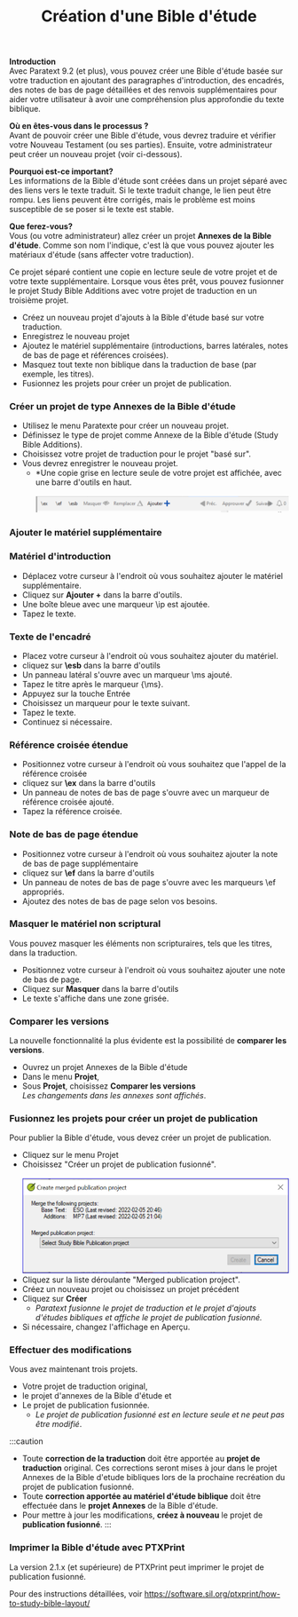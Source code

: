﻿---
title:  25. Création d'une Bible d'étude 
---
**Introduction**  
Avec Paratext 9.2 (et plus), vous pouvez créer une Bible d'étude basée sur votre traduction en ajoutant des paragraphes d'introduction, des encadrés, des notes de bas de page détaillées et des renvois supplémentaires pour aider votre utilisateur à avoir une compréhension plus approfondie du texte biblique. 

**Où en êtes-vous dans le processus ?**  
Avant de pouvoir créer une Bible d'étude, vous devrez traduire et vérifier votre Nouveau Testament (ou ses parties). Ensuite, votre administrateur peut créer un nouveau projet (voir ci-dessous).

**Pourquoi est-ce important?**  
Les informations de la Bible d'étude sont créées dans un projet séparé avec des liens vers le texte traduit. Si le texte traduit change, le lien peut être rompu. Les liens peuvent être corrigés, mais le problème est moins susceptible de se poser si le texte est stable.

**Que ferez-vous?**  
Vous (ou votre administrateur) allez créer un projet **Annexes de la Bible d'étude**. Comme son nom l'indique, c'est là que vous pouvez ajouter les matériaux d'étude (sans affecter votre traduction).

Ce projet séparé contient une copie en lecture seule de votre projet et de votre texte supplémentaire. Lorsque vous êtes prêt, vous pouvez fusionner le projet Study Bible Additions avec votre projet de traduction en un troisième projet.

- Créez un nouveau projet d'ajouts à la Bible d'étude basé sur votre traduction.
- Enregistrez le nouveau projet
- Ajoutez le matériel supplémentaire (introductions, barres latérales, notes de bas de page et références croisées).
- Masquez tout texte non biblique dans la traduction de base (par exemple, les titres).
- Fusionnez les projets pour créer un projet de publication.

### Créer un projet de type Annexes de la Bible d'étude

- Utilisez le menu Paratexte pour créer un nouveau projet.
- Définissez le type de projet comme Annexe de la Bible d'étude (Study Bible Additions).
- Choisissez votre projet de traduction pour le projet "basé sur".
- Vous devrez enregistrer le nouveau projet.  
   -  *Une copie grise en lecture seule de votre projet est affichée, avec une barre d'outils en haut.  
    ![](../media/8671bb469453dc88a90bc9ea7889d114.png)

### Ajouter le matériel supplémentaire

### Matériel d'introduction

- Déplacez votre curseur à l'endroit où vous souhaitez ajouter le matériel supplémentaire.
- Cliquez sur **Ajouter +** dans la barre d'outils.
- Une boîte bleue avec une marqueur \\ip est ajoutée.
- Tapez le texte.

### Texte de l'encadré

- Placez votre curseur à l'endroit où vous souhaitez ajouter du matériel.
- cliquez sur **\esb** dans la barre d'outils
- Un panneau latéral s'ouvre avec un marqueur \\ms ajouté.
- Tapez le titre après le marqueur \{\ms}.
- Appuyez sur la touche Entrée
- Choisissez un marqueur pour le texte suivant.
- Tapez le texte.
- Continuez si nécessaire.

### Référence croisée étendue

- Positionnez votre curseur à l'endroit où vous souhaitez que l'appel de la référence croisée
- cliquez sur **\\ex** dans la barre d'outils
- Un panneau de notes de bas de page s'ouvre avec un marqueur de référence croisée ajouté.
- Tapez la référence croisée.

### Note de bas de page étendue

- Positionnez votre curseur à l'endroit où vous souhaitez ajouter la note de bas de page supplémentaire
- cliquez sur **\ef** dans la barre d'outils
- Un panneau de notes de bas de page s'ouvre avec les marqueurs \ef appropriés.
- Ajoutez des notes de bas de page selon vos besoins.

### Masquer le matériel non scriptural

Vous pouvez masquer les éléments non scripturaires, tels que les titres, dans la traduction.

- Positionnez votre curseur à l'endroit où vous souhaitez ajouter une note de bas de page.
- Cliquez sur **Masquer** dans la barre d'outils
- Le texte s'affiche dans une zone grisée.

### Comparer les versions
La nouvelle fonctionnalité la plus évidente est la possibilité de **comparer les versions**.

- Ouvrez un projet Annexes de la Bible d'étude
- Dans le menu **Projet**, 
- Sous **Projet**, choisissez **Comparer les versions**  
  *Les changements dans les annexes sont affichés*.

### Fusionnez les projets pour créer un projet de publication

Pour publier la Bible d'étude, vous devez créer un projet de publication.

- Cliquez sur le menu Projet
- Choisissez "Créer un projet de publication fusionné".  
    ![](../media/c2532d37aae74e992a95d26c8725c242.png)
- Cliquez sur la liste déroulante "Merged publication project".
- Créez un nouveau projet ou choisissez un projet précédent
- Cliquez sur **Créer**  
   -  *Paratext fusionne le projet de traduction et le projet d'ajouts d'études bibliques et affiche le projet de publication fusionné.*
- Si nécessaire, changez l'affichage en Aperçu.

### Effectuer des modifications

Vous avez maintenant trois projets.

- Votre projet de traduction original,
- le projet d'annexes de la Bible d'étude et
- Le projet de publication fusionnée.
   -  *Le projet de publication fusionné est en lecture seule et ne peut pas être modifié*.

:::caution
- Toute **correction de la traduction** doit être apportée au **projet de traduction** original. Ces corrections seront mises à jour dans le projet Annexes de la Bible d'etude bibliques lors de la prochaine recréation du projet de publication fusionné.
- Toute **correction apportée au matériel d'étude biblique** doit être effectuée dans le **projet Annexes** de la Bible d'étude.
- Pour mettre à jour les modifications, **créez à nouveau** le projet de **publication fusionné**.
:::
### Imprimer la Bible d'étude avec PTXPrint

La version 2.1.x (et supérieure) de PTXPrint peut imprimer le projet de publication fusionné.

Pour des instructions détaillées, voir <https://software.sil.org/ptxprint/how-to-study-bible-layout/>
